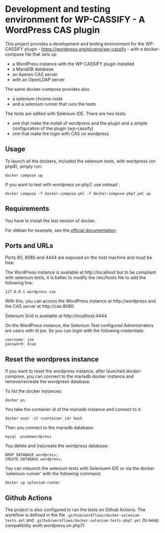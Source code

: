 Development and testing environment for WP-CASSIFY - A WordPress CAS plugin
============================

This project provides a development and testing environment for the WP-CASSIFY plugin - https://wordpress.org/plugins/wp-cassify - with a docker-compose file that sets up 
 * a WordPress instance with the WP-CASSIFY plugin installed
 * a MariaDB database
 * an Apereo CAS server
 * with an OpenLDAP server

The same docker-compose provides also 
 * a selenium chrome node
 * and a selenium runner that runs the tests

The tests are edited with Selenium IDE.
There are two tests:
 * one that make the install of wordpress and the plugin and a simple configuration of the plugin (wp-cassify)
 * one that make the login with CAS on wordpress

## Usage

To launch all the dockers, included the selenium tests, with wordpress (on php8), simply run:
```
docker compose up 
```

If you want to test with wordpress on php7, use instead :
```
docker compose -f docker-compose.yml -f docker-compose-php7.yml up 
```

## Requirements

You have to install the last version of docker.

For debian for example, see the [official documentation](https://docs.docker.com/engine/install/debian/#install-using-the-repository)

## Ports and URLs

Ports 80, 8080 and 4444 are exposed on the host machine and must be free.

The WordPress instance is available at http://localhost but to be compliant with selenium tests, it is better to modify the /etc/hosts file to add the following line:
```
127.0.0.1 wordpress cas
```

With this, you can access the WordPress instance at http://wordpress and the CAS server at http://cas:8080.

Selenium Grid is available at http://localhost:4444.

On the WordPress instance, the Selenium Test configured Administrators are users with id joe.
So you can login with the following credentials:
```
username: joe
password: esup
```

## Reset the wordpress instance

If you want to reset the wordpress instance, after launched docker-compose, you can connect to the mariadb docker instance and remove/recreate the wordpress database.

To list the docker instances:
```  
docker ps
```

You take the container id of the mariadb instance and connect to it:
```
docker exec -it <container_id> bash
```

Then you connect to the mariadb database:
```
mysql -psomewordpress
```

You delete and (re)create the wordpress database:
```
DROP DATABASE wordpress;
CREATE DATABASE wordpress;
```

You can relaunch the selenium tests with Seleniuem IDE or via the docker 'selenium-runner' with the following command:
```
docker up selenium-runner 
```

## Github Actions

The project is also configured to run the tests on Github Actions. The workflow is defined in the file `.github/workflows/docker-selenium-tests.yml` and `.github/workflows/docker-selenium-tests-php7.yml` (to keep compatibility woth wordpress on php7)